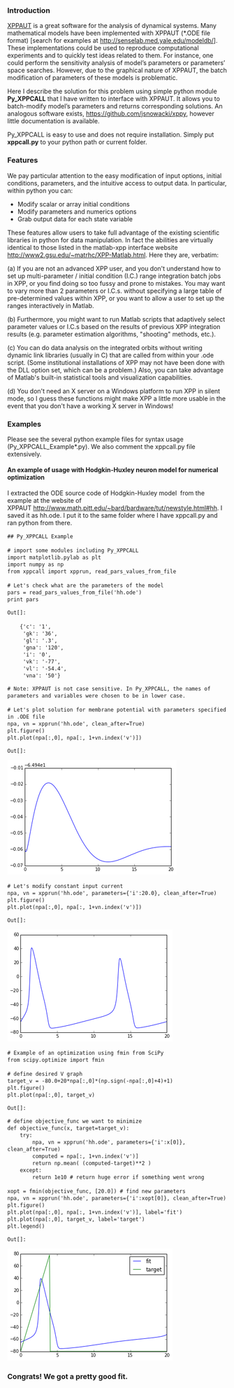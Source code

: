 ### Introduction

[XPPAUT](http://www.math.pitt.edu/~bard/xpp/xpp.html) is a great
software for the analysis of dynamical systems. Many mathematical models
have been implemented with XPPAUT (\*.ODE file format) \[search for
examples at <http://senselab.med.yale.edu/modeldb/>\]. These
implementations could be used to reproduce computational experiments and
to quickly test ideas related to them. For instance, one could perform
the sensitivity analysis of model’s parameters or parameters’ space
searches. However, due to the graphical nature of XPPAUT, the batch
modification of parameters of these models is problematic. 

Here I describe the solution for this problem using simple python module
**Py\_XPPCALL** that I have written to interface with XPPAUT. It allows
you to batch-modify model’s parameters and returns corresponding
solutions. An analogous software exists,
<https://github.com/jsnowacki/xppy>, however little documentation is
available.

Py\_XPPCALL is easy to use and does not require installation. Simply put
**xppcall.py** to your python path or current folder.

### Features
We pay particular attention to the easy modification of input options, initial conditions, parameters, and the intuitive access to output data. In particular, within python you can:
* Modify scalar or array initial conditions
* Modify parameters and numerics options
* Grab output data for each state variable

These features allow users to take full advantage of the existing scientific libraries in python for data manipulation. In fact the abilities are virtually identical to those listed in the matlab-xpp interface website <http://www2.gsu.edu/~matrhc/XPP-Matlab.html>. Here they are, verbatim:

(a) If you are not an advanced XPP user, and you don't understand how to set up multi-parameter / initial condition (I.C.) range integration batch jobs in XPP, or you find doing so too fussy and prone to mistakes. You may want to vary more than 2 parameters or I.C.s. without specifying a large table of pre-determined values within XPP, or you want to allow a user to set up the ranges interactively in Matlab.

(b) Furthermore, you might want to run Matlab scripts that adaptively select parameter values or I.C.s based on the results of previous XPP integration results (e.g. parameter estimation algorithms, "shooting" methods, etc.).

(c) You can do data analysis on the integrated orbits without writing dynamic link libraries (usually in C) that are called from within your .ode script. (Some institutional installations of XPP may not have been done with the DLL option set, which can be a problem.) Also, you can take advantage of Matlab's built-in statistical tools and visualization capabilities.

(d) You don't need an X server on a Windows platform to run XPP in silent mode, so I guess these functions might make XPP a little more usable in the event that you don't have a working X server in Windows!

### Examples
Please see the several python example files for syntax usage (Py_XPPCALL_Example\*.py). We also comment the xppcall.py file extensively.

#### An example of usage with Hodgkin-Huxley neuron model for numerical optimization

I extracted the ODE source code of Hodgkin-Huxley model  from the
example at the website of
XPPAUT <http://www.math.pitt.edu/~bard/bardware/tut/newstyle.html#hh>. I
saved it as hh.ode. I put it to the same folder where I have xppcall.py
and ran python from there. 

``` {.python}
## Py_XPPCALL Example

# import some modules including Py_XPPCALL
import matplotlib.pylab as plt
import numpy as np
from xppcall import xpprun, read_pars_values_from_file

# Let's check what are the parameters of the model
pars = read_pars_values_from_file('hh.ode')
print pars
```

``` {style="line-height:16.25px;color:rgb(0,0,0)"}
Out[]: 

    {'c': '1',
     'gk': '36',
     'gl': '.3',
     'gna': '120',
     'i': '0',
     'vk': '-77',
     'vl': '-54.4',
     'vna': '50'}
```

``` {.python}
# Note: XPPAUT is not case sensitive. In Py_XPPCALL, the names of parameters and variables were chosen to be in lower case.

# Let's plot solution for membrane potential with parameters specified in .ODE file
npa, vn = xpprun('hh.ode', clean_after=True)
plt.figure()
plt.plot(npa[:,0], npa[:, 1+vn.index('v')])
```

``` {style="line-height:16.25px;color:rgb(0,0,0)"}
Out[]:
```

[![](py_xppcall-a-python-binding-to-xppaut/1.png)](py_xppcall-a-python-binding-to-xppaut/1.png)

``` {.python}
# Let's modify constant input current
npa, vn = xpprun('hh.ode', parameters={'i':20.0}, clean_after=True)
plt.figure()
plt.plot(npa[:,0], npa[:, 1+vn.index('v')])
```

``` {style="line-height:16.25px;color:rgb(0,0,0)"}
Out[]:
```

[![](py_xppcall-a-python-binding-to-xppaut/2.png)](py_xppcall-a-python-binding-to-xppaut/2.png)

``` {.python}
# Example of an optimization using fmin from SciPy
from scipy.optimize import fmin

# define desired V graph
target_v = -80.0+20*npa[:,0]*(np.sign(-npa[:,0]+4)+1)
plt.figure()
plt.plot(npa[:,0], target_v)
```

``` {style="line-height:16.25px;color:rgb(0,0,0)"}
Out[]:
```

``` {.python}
# define objective_func we want to minimize
def objective_func(x, target=target_v):
    try:
        npa, vn = xpprun('hh.ode', parameters={'i':x[0]}, clean_after=True)
        computed = npa[:, 1+vn.index('v')]
        return np.mean( (computed-target)**2 )
    except:
        return 1e10 # return huge error if something went wrong

xopt = fmin(objective_func, [20.0]) # find new parameters
npa, vn = xpprun('hh.ode', parameters={'i':xopt[0]}, clean_after=True)
plt.figure()
plt.plot(npa[:,0], npa[:, 1+vn.index('v')], label='fit')
plt.plot(npa[:,0], target_v, label='target')
plt.legend()
```

``` {style="line-height:16.25px;color:rgb(0,0,0)"}
Out[]:
```

![](py_xppcall-a-python-binding-to-xppaut/4.png)

### Congrats! We got a pretty good fit.
